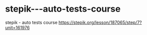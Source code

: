 # stepik---auto-tests-course
stepik - auto tests course
https://stepik.org/lesson/187065/step/7?unit=161976
